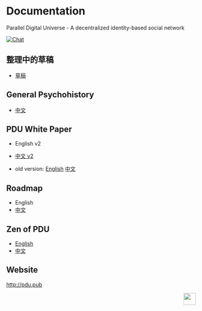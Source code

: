 # Documentation
Parallel Digital Universe - A decentralized identity-based social network

[![Chat](https://img.shields.io/badge/gitter-Docs%20chat-4AB495.svg)](https://gitter.im/pdupub/Welcome)

## 整理中的草稿
- [草稿](zh-CN/Draft.md)

## General Psychohistory
- [中文](zh-CN/GeneralPsychohistory.md)

## PDU White Paper
- English v2
- [中文 v2](zh-CN/WhitePaperV2.md) 

- old version: [English](WhitePaperV1.md) [中文](zh-CN/WhitePaperV1.md)

## Roadmap
- English
- [中文](zh-CN/Roadmap.md)

## Zen of PDU
- [English](Zen.md)
- [中文](zh-CN/Zen.md) 

## Website
http://pdu.pub



<a href="https://pdu.pub"><img height="32" align="right" src="https://pdu.pub/images/icon.svg"></a>
